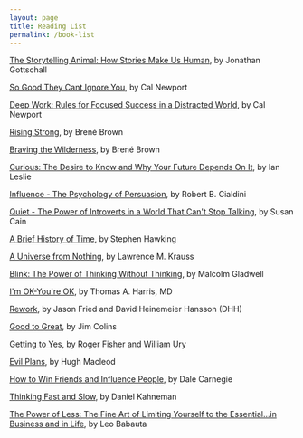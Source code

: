 ```yaml
---
layout: page
title: Reading List
permalink: /book-list
---
```


<a href="https://amzn.to/2XbEOgM">The Storytelling Animal: How Stories Make Us Human</a>, by Jonathan Gottschall

<a href="https://amzn.to/2RDe5Ec">So Good They Cant Ignore You</a>, by Cal Newport

<a href="https://amzn.to/2RzwbGY">Deep Work: Rules for Focused Success in a Distracted World</a>, by Cal Newport

<a href="https://amzn.to/2Nueaf1">Rising Strong</a>, by Brené Brown

<a href="https://amzn.to/2xf5T3n">Braving the Wilderness</a>, by Brené Brown

<a href="https://amzn.to/2XamdC6">Curious: The Desire to Know and Why Your Future Depends On It</a>, by Ian Leslie

<a href="https://amzn.to/2Xanskr">Influence - The Psychology of Persuasion</a>, by Robert B. Cialdini 

<a href="https://amzn.to/2RAyauF">Quiet - The Power of Introverts in a World That Can't Stop Talking</a>, by Susan Cain

<a href="https://amzn.to/2IQBpeJ">A Brief History of Time</a>, by Stephen Hawking

<a href="https://amzn.to/2J7gv9Z">A Universe from Nothing</a>, by Lawrence M. Krauss

<a href="https://amzn.to/2YcPY1f">Blink: The Power of Thinking Without Thinking</a>, by Malcolm Gladwell

<a href="https://amzn.to/2xf6bHv">I'm OK-You're OK</a>, by Thomas A. Harris, MD

<a href="https://amzn.to/2RB35qN">Rework</a>, by Jason Fried and David Heinemeier Hansson (DHH)

<a href="https://amzn.to/2X7j2e8">Good to Great</a>, by Jim Colins

<a href="https://amzn.to/2YfgzLn">Getting to Yes</a>, by Roger Fisher and William Ury

<a href="https://amzn.to/2XawH45">Evil Plans</a>, by Hugh Macleod

<a href="https://amzn.to/2INCNP8">How to Win Friends and Influence People</a>, by Dale Carnegie

<a href="https://amzn.to/2NdK6E9">Thinking Fast and Slow</a>, by Daniel Kahneman

<a href="https://amzn.to/2xeiIen">The Power of Less: The Fine Art of Limiting Yourself to the Essential...in Business and in Life</a>, by Leo Babauta

